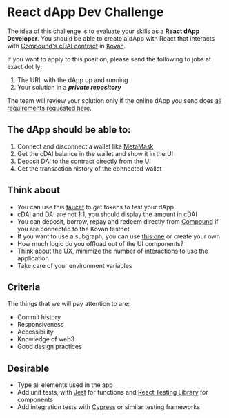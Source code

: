 # React dApp Dev Challenge

The idea of this challenge is to evaluate your skills as a **React dApp Developer**. You should be able to create a dApp with React that interacts with [Compound's cDAI contract](https://kovan.etherscan.io/address/0xF0d0EB522cfa50B716B3b1604C4F0fA6f04376AD) in [Kovan](https://kovan.etherscan.io/).

If you want to apply to this position, please send the following to jobs at exact dot ly:
1. The URL with the dApp up and running
2. Your solution in a ***private repository***

The team will review your solution only if the online dApp you send does [all requirements requested here](#the-dapp-should-be-able-to).

## The dApp should be able to:

1. Connect and disconnect a wallet like [MetaMask](https://metamask.io/)
2. Get the cDAI balance in the wallet and show it in the UI
3. Deposit DAI to the contract directly from the UI
4. Get the transaction history of the connected wallet

## Think about

- You can use this [faucet](https://faucet.paradigm.xyz/) to get tokens to test your dApp
- cDAI and DAI are not 1:1, you should display the amount in cDAI
- You can deposit, borrow, repay and redeem directly from [Compound](https://app.compound.finance/) if you are connected to the Kovan testnet
- If you want to use a subgraph, you can use [this one](https://thegraph.com/hosted-service/subgraph/juanigallo/cdai-kovan-subgraph) or create your own
- How much logic do you offload out of the UI components?
- Think about the UX, minimize the number of interactions to use the application
- Take care of your environment variables

## Criteria

The things that we will pay attention to are:

- Commit history
- Responsiveness
- Accessibility
- Knowledge of web3
- Good design practices

## Desirable

- Type all elements used in the app
- Add unit tests, with [Jest](https://jestjs.io/) for functions and [React Testing Library](https://testing-library.com/docs/react-testing-library/intro/) for components
- Add integration tests with [Cypress](https://www.cypress.io/) or similar testing frameworks
